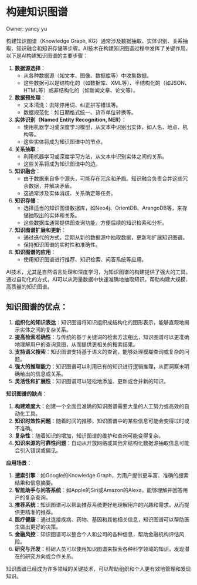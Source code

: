# 构建知识图谱

Owner: yancy yu

构建知识图谱（Knowledge Graph, KG）通常涉及数据抽取、实体识别、关系抽取、知识融合和知识存储等步骤。AI技术在构建知识图谱过程中发挥了关键作用，以下是AI构建知识图谱的主要步骤：

1. **数据源选择**：
    - 从各种数据源（如文本、图像、数据库等）中收集数据。
    - 这些数据可以是结构化的（如数据库、XML等）、半结构化的（如JSON、HTML等）或非结构化的（如新闻文章、论文等）。
2. **数据预处理**：
    - 文本清洗：去除停用词、纠正拼写错误等。
    - 数据规范化：如日期格式统一、货币单位转换等。
3. **实体识别（Named Entity Recognition, NER）**：
    - 使用机器学习或深度学习模型，从文本中识别出实体，如人名、地点、机构等。
    - 这些实体将成为知识图谱中的节点。
4. **关系抽取**：
    - 利用机器学习或深度学习方法，从文本中识别实体之间的关系。
    - 这些关系将成为知识图谱中的边。
5. **知识融合**：
    - 由于数据来自多个源头，可能存在冗余和矛盾。知识融合负责合并这些冗余数据，并解决矛盾。
    - 这通常涉及实体消歧、关系确定等任务。
6. **知识存储**：
    - 选择适当的知识图谱数据库，如Neo4j、OrientDB、ArangoDB等，来存储抽取出的实体和关系。
    - 这些数据库通常提供图查询功能，方便后续的知识检索和分析。
7. **知识图谱扩展和更新**：
    - 通过迭代的方式，定期从新的数据源中抽取数据，更新和扩展知识图谱。
    - 保持知识图谱的实时性和准确性。
8. **知识图谱的应用**：
    - 使用知识图谱进行推荐、知识检索、问答系统等应用。

AI技术，尤其是自然语言处理和深度学习，为知识图谱的构建提供了强大的工具。通过自动化的方式，AI可以从海量数据中快速准确地抽取知识，帮助构建大规模、高质量的知识图谱。

## **知识图谱的优点**：

1. **组织化的知识表达**：知识图谱将知识组织成结构化的图形表示，能够直观地揭示实体之间的复杂关系。
2. **提高检索准确性**：与传统的基于关键词的检索方法相比，知识图谱可以更准确地理解用户的查询意图，从而提供更相关的搜索结果。
3. **支持语义搜索**：知识图谱支持基于语义的查询，能够处理模糊查询或复杂的问题。
4. **强大的推理能力**：知识图谱可以利用已有的知识进行逻辑推理，从而洞察未明确给出的信息或关系。
5. **灵活性和扩展性**：知识图谱可以轻松地添加、更新或合并新的知识。

**知识图谱的缺点**：

1. **构建难度大**：创建一个全面且准确的知识图谱需要大量的人工努力或高效的自动化工具。
2. **知识时效性问题**：随着时间的推移，知识图谱中的某些信息可能会变得过时或不准确。
3. **复杂性**：随着知识的增加，知识图谱的维护和查询可能变得复杂。
4. **知识来源的可靠性问题**：自动从开放网络或其他非结构化数据源抽取信息可能会引入错误或偏见。

**应用场景**：

1. **搜索引擎**：如Google的Knowledge Graph，为用户提供更丰富、准确的搜索结果和信息摘要。
2. **智能助手与问答系统**：如Apple的Siri或Amazon的Alexa，能够理解并回答用户的复杂查询。
3. **推荐系统**：知识图谱可以帮助推荐系统更好地理解用户的兴趣和需求，从而提供更精准的推荐。
4. **医疗健康**：通过连接疾病、药物、基因和其他相关信息，知识图谱可以帮助医生做出更好的决策。
5. **金融风控**：知识图谱可以整合个人和公司的各种信息，帮助金融机构评估风险。
6. **研究与开发**：科研人员可以使用知识图谱来探索各种科学领域的知识，发现潜在的研究方向或合作关系。

知识图谱已经成为许多领域的关键技术，可以帮助组织和个人更有效地管理和发现知识。